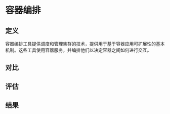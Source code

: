 # 容器编排

## 定义

容器编排工具提供调度和管理集群的技术，提供用于基于容器应用可扩展性的基本机制。这些工具使用容器服务，并编排他们以决定容器之间如何进行交互。

## 对比

## 评估

## 结果